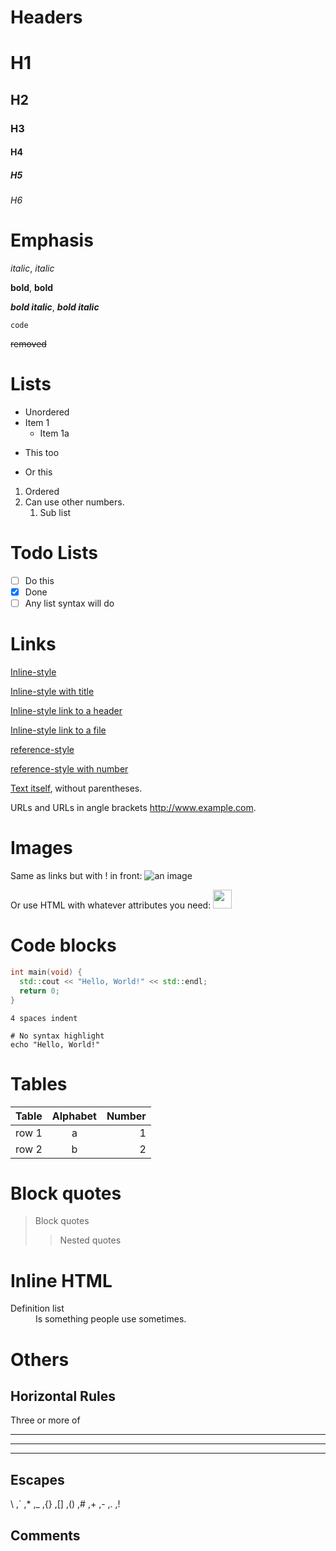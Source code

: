 <!---
Markdown cheatsheet

Maintainer:  Beomjoon Goh
Last Change: 08 Mar 2020 03:33:12 +0900
-->

# Headers

# H1
## H2
### H3
#### H4
##### H5
###### H6

# Emphasis

*italic*, _italic_

**bold**, __bold__

***bold italic***, ___bold italic___

`code`

~~removed~~

# Lists

* Unordered
* Item 1
  * Item 1a
- This too
+ Or this

1. Ordered
1. Can use other numbers.
   1. Sub list

# Todo Lists

- [ ] Do this
- [x] Done
- [ ] Any list syntax will do

# Links

[Inline-style](https://www.google.com)

[Inline-style with title](https://www.google.com "Google's Homepage")

[Inline-style link to a header](#links)

[Inline-style link to a file](../see/this)

[reference-style][Case-insensitive Text]

[reference-style with number][1]

[Text itself], without parentheses.

URLs and URLs in angle brackets <http://www.example.com>.

[case-insensitive text]: https://www.mozilla.org
[1]: http://slashdot.org
[Text itself]: http://www.reddit.com

# Images

Same as links but with \! in front: ![an image](./img/image.png)

Or use HTML with whatever attributes you need:
<img src="./img/image.png" height="30">

# Code blocks

```cpp
int main(void) {
  std::cout << "Hello, World!" << std::endl;
  return 0;
}
```

    4 spaces indent

```
# No syntax highlight
echo "Hello, World!"
```

# Tables

| Table | Alphabet | Number  |
|-------|:--------:| -------:|
| row 1 | a        | 1       |
| row 2 | b        | 2       |

# Block quotes

> Block quotes
> > Nested quotes

# Inline HTML

<dl>
  <dt>Definition list</dt>
  <dd>Is something people use sometimes.</dd>
</dl>

# Others

## Horizontal Rules

Three or more of
******
------
______

## Escapes

\\ ,\` ,\* ,\_ ,\{\} ,\[\] ,\(\) ,\# ,\+ ,\- ,\.  ,\!
 
## Comments

<!-- HTML comments -->

<!--
Multi line
comments
-->

[//]: # "Comment abusing empty links"

[//]: # (parentheses works too)

[//]: # "
Multi line comment
As long as there's no blank line.
"
